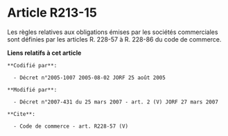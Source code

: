 # Article R213-15

Les règles relatives aux obligations émises par les sociétés commerciales sont définies par les articles R. 228-57 à R.
228-86 du code de commerce.

**Liens relatifs à cet article**

	**Codifié par**:

	  - Décret n°2005-1007 2005-08-02 JORF 25 août 2005

	**Modifié par**:

	  - Décret n°2007-431 du 25 mars 2007 - art. 2 (V) JORF 27 mars 2007

	**Cite**:

	  - Code de commerce - art. R228-57 (V)
